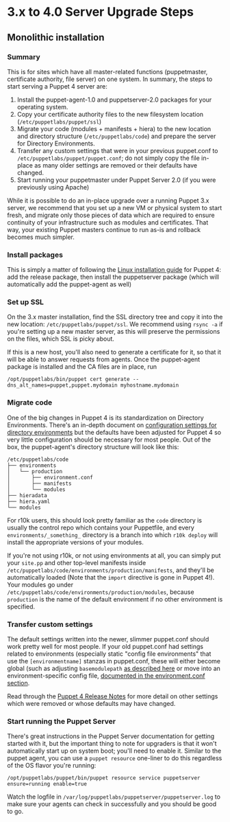 # 3.x to 4.0 Server Upgrade Steps

## Monolithic installation

### Summary

This is for sites which have all master-related functions (puppetmaster, certificate authority, file server) on one 
system. In summary, the steps to start serving a Puppet 4 server are:

1. Install the puppet-agent-1.0 and puppetserver-2.0 packages for your operating system.
1. Copy your certificate authority files to the new filesystem location (`/etc/puppetlabs/puppet/ssl`)
2. Migrate your code (modules + manifests + hiera) to the new location and directory structure (`/etc/puppetlabs/code`) 
   and prepare the server for Directory Environments.
3. Transfer any custom settings that were in your previous puppet.conf to `/etc/puppetlabs/puppet/puppet.conf`; do not 
   simply copy the file in-place as many older settings are removed or their defaults have changed.
4. Start running your puppetmaster under Puppet Server 2.0 (if you were previously using Apache)

While it is possible to do an in-place upgrade over a running Puppet 3.x server, we recommend that you set up a new VM 
or physical system to start fresh, and migrate only those pieces of data which are required to ensure continuity of your 
infrastructure such as modules and certificates. That way, your existing Puppet masters continue to run as-is and 
rollback becomes much simpler.

### Install packages

This is simply a matter of following the [Linux installation guide](install_linux.html) for Puppet 4: add the release
package, then install the puppetserver package (which will automatically add the puppet-agent as well)

### Set up SSL

On the 3.x master installation, find the SSL directory tree and copy it into the new location: 
`/etc/puppetlabs/puppet/ssl`. We recommend using `rsync -a` if you're setting up a new master server, as this will 
preserve the permissions on the files, which SSL is picky about.

If this is a new host, you'll also need to generate a certificate for it, so that it will be able to answer requests 
from agents. Once the puppet-agent package is installed and the CA files are in place, run

    /opt/puppetlabs/bin/puppet cert generate --dns_alt_names=puppet,puppet.mydomain myhostname.mydomain

### Migrate code

One of the big changes in Puppet 4 is its standardization on Directory Environments. There's an in-depth document
on [configuration settings for directory 
environments](/puppet/latest/reference/environments_configuring.html#global-settings-for-configuring-environments) but 
the defaults have been adjusted for Puppet 4 so very little configuration should be necessary for most people. Out of 
the box, the puppet-agent's directory structure will look like this:

    /etc/puppetlabs/code
    ├── environments
    │   └── production
    │       ├── environment.conf
    │       ├── manifests
    │       └── modules
    ├── hieradata
    ├── hiera.yaml
    └── modules

For r10k users, this should look pretty familiar as the `code` directory is usually the control repo which contains your Puppetfile, and every `environments/_something_` directory is a branch into which `r10k deploy` will install the appropriate versions of your modules.

If you're not using r10k, or not using environments at all, you can simply put your `site.pp` and other top-level manifests inside `/etc/puppetlabs/code/environments/production/manifests`, and they'll be automatically loaded (Note that the `import` directive is gone in Puppet 4!). Your modules go under `/etc/puppetlabs/code/environments/production/modules`, because `production` is the name of the default environment if no other environment is specified.

### Transfer custom settings

The default settings written into the newer, slimmer puppet.conf should work pretty well for most people. If your old puppet.conf had settings related to environments (especially static "config file environments" that use the `[environmentname]` stanzas in puppet.conf, these will either become global (such as adjusting `basemodulepath` [as described here](/puppet/latest/reference/environments_configuring.html#basemodulepath]) or move into an environment-specific config file, [documented in the environment.conf section](/puppet/3.7/reference/environments_creating.html#the-environmentconf-file). 

Read through the [Puppet 4 Release Notes](release_notes.html) for more detail on other settings which were removed or whose defaults may have changed.

### Start running the Puppet Server

There's great instructions in the Puppet Server documentation for getting started with it, but the important thing to note for upgraders is that it won't automatically start up on system boot; you'll need to enable it. Similar to the puppet agent, you can use a `puppet resource` one-liner to do this regardless of the OS flavor you're running:

    /opt/puppetlabs/puppet/bin/puppet resource service puppetserver ensure=running enable=true

Watch the logfile in `/var/log/puppetlabs/puppetserver/puppetserver.log` to make sure your agents can check in successfully and you should be good to go.
